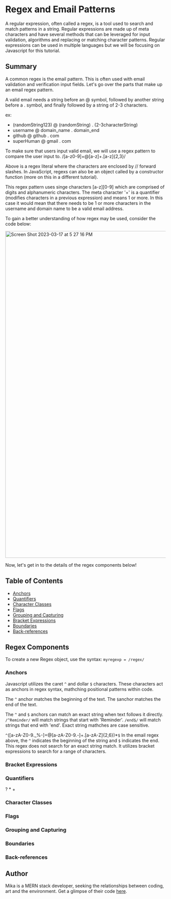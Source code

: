 # Regex and Email Patterns

A regular expression, often called a regex, is a tool used to search and match patterns in a string.
Regular expressions are made up of meta characters and have several methods that can be leveraged for input validation, algorithms and replacing or matching character patterns. Regular expressions can be used in multiple languages but we will be focusing on Javascript for this tutorial.

## Summary

A common regex is the email pattern. This is often used with email validation and verification input fields.
Let's go over the parts that make up an email regex pattern.

A valid email needs a string before an @ symbol, followed by another string before a . symbol, and finally followed by a string of 2-3 characters.

ex:
* (randomString123) @ (randomString) . (2-3characterString)
* username @ domain_name . domain_end
* github @ github . com
* superHuman @ gmail . com

To make sure that users input valid email, we will use a regex pattern to compare the user input to.
/[a-z0-9]+@[a-z]+\.[a-z]{2,3}/

Above is a regex literal where the characters are enclosed by // forward slashes. 
In JavaScript, regexs can also be an object called by a constructor function (more on this in a different tutorial).

This regex pattern uses singe characters [a-z][0-9] which are comprised of digits and alphanumeric characters.
The meta character '+' is a quantifier (modifies characters in a previous expression) and means 1 or more. 
In this case it would mean that there needs to be 1 or more characters in the username and domain name to be a valid email address.

To gain a better understanding of how regex may be used, consider the code below:

<img width="1026" alt="Screen Shot 2023-03-17 at 5 27 16 PM" src="https://user-images.githubusercontent.com/110942241/226056694-8e6e910e-9149-4e01-9622-1504042cf072.png">


Now, let's get in to the details of the regex components below!


## Table of Contents

- [Anchors](#anchors)
- [Quantifiers](#quantifiers)
- [Character Classes](#character-classes)
- [Flags](#flags)
- [Grouping and Capturing](#grouping-and-capturing)
- [Bracket Expressions](#bracket-expressions)
- [Boundaries](#boundaries)
- [Back-references](#back-references)


## Regex Components
To create a new Regex object, use the syntax: 
`myregexp = /regex/`

### Anchors
Javascript utilizes the caret `^` and dollar `$` characters.
These characters act as anchors in regex syntax, mathching positional patterns within code.

The `^` anchor matches the beginning of the text.
The `$`anchor matches the end of the text.

The `^` and `$` anchors can match an exact string when text follows it directly.
`/^Reminder/` will match strings that start with 'Reminder'. 
`/end$/` will match strings that end with 'end'.
Exact string mathches are case sensitive.

`^`([a-zA-Z0-9._%-]+@[a-zA-Z0-9.-]+\.[a-zA-Z]{2,6})*`$`
In the email regex above, the `^` indicates the beginning of the string and `$` indicates the end.
This regex does not search for an exact string match.
It utilizes bracket expressions to search for a range of characters.

### Bracket Expressions


### Quantifiers
? * +
### Character Classes

### Flags

### Grouping and Capturing


### Boundaries

### Back-references


## Author
Mika is a MERN stack developer, seeking the relationships between coding, art and the environment.
Get a glimpse of their code [here](https://github.com/mikafeng?tab=repositories).
